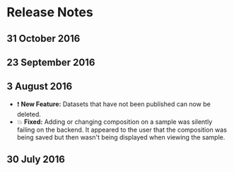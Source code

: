 # Release Notes

## 31 October 2016

## 23 September 2016

## 3 August 2016
- :exclamation: **New Feature:** Datasets that have not been published can now be deleted.
- :boom: **Fixed:** Adding or changing composition on a sample was silently failing on the backend. It appeared to the user that the composition was being saved but then wasn't being displayed when viewing the sample.

## 30 July 2016

